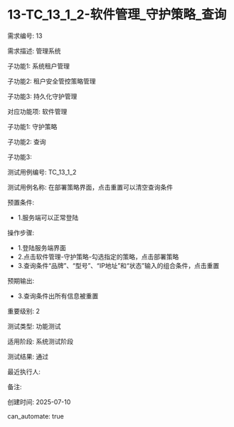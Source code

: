 # 13-TC_13_1_2-软件管理_守护策略_查询

需求编号: 13

需求描述: 管理系统

子功能1: 系统租户管理

子功能2: 租户安全管控策略管理

子功能3: 持久化守护管理


对应功能项: 软件管理

子功能1: 守护策略

子功能2: 查询

子功能3: 


测试用例编号: TC_13_1_2

测试用例名称: 在部署策略界面，点击重置可以清空查询条件

预置条件:
- 1.服务端可以正常登陆

操作步骤:
- 1.登陆服务端界面
- 2.点击软件管理-守护策略-勾选指定的策略，点击部署策略
- 3.查询条件“品牌”、“型号”、“IP地址”和“状态”输入的组合条件，点击重置

预期输出:
- 3.查询条件出所有信息被重置

重要级别: 2

测试类型: 功能测试

适用阶段: 系统测试阶段

测试结果: 通过

最近执行人: 

备注: 

创建时间: 2025-07-10

can_automate: true
